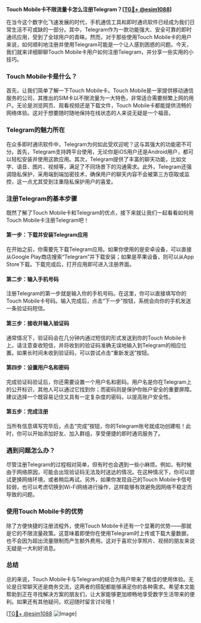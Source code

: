 **Touch Mobile卡不限流量卡怎么注册Telegram？[[TG💪+ @esim1088](https://t.me/s/esim1088)]**

在当今这个数字化飞速发展的时代，手机通信工具和即时通讯软件已经成为我们日常生活不可或缺的一部分。其中，Telegram作为一款功能强大、安全可靠的即时通讯应用，受到了全球用户的青睐。然而，对于那些使用Touch Mobile卡的用户来说，如何顺利地注册并使用Telegram可能是一个让人感到困惑的问题。今天，我们就来详细聊聊Touch Mobile卡用户如何注册Telegram，并分享一些实用的小技巧。

### Touch Mobile卡是什么？

首先，让我们简单了解一下Touch Mobile卡。Touch Mobile是一家提供移动通信服务的公司，其推出的SIM卡以不限流量为一大特色，非常适合需要频繁上网的用户。无论是浏览网页、观看视频还是下载文件，Touch Mobile卡都能提供流畅的网络体验。这对于想要随时随地保持在线状态的人来说无疑是一个福音。

### Telegram的魅力所在

在众多即时通讯软件中，Telegram为何如此受欢迎呢？这与其强大的功能密不可分。首先，Telegram支持跨平台使用，无论你是iOS用户还是Android用户，都可以轻松安装并使用这款应用。其次，Telegram提供了丰富的聊天功能，比如文字、语音、图片、视频等，满足了不同场景下的沟通需求。此外，Telegram还强调隐私保护，采用端到端加密技术，确保用户的聊天内容不会被第三方窃取或监控，这一点尤其受到注重隐私保护用户的喜爱。

### 注册Telegram的基本步骤

既然了解了Touch Mobile卡和Telegram的优点，接下来就让我们一起看看如何用Touch Mobile卡注册Telegram吧！

#### 第一步：下载并安装Telegram应用

在开始之前，你需要先下载Telegram应用。如果你使用的是安卓设备，可以直接从Google Play商店搜索“Telegram”并下载安装；如果是苹果设备，则可以从App Store下载。下载完成后，打开应用即可进入注册界面。

#### 第二步：输入手机号码

注册Telegram的第一步就是输入你的手机号码。在这里，你可以直接填写你的Touch Mobile卡号码。输入完成后，点击“下一步”按钮，系统会向你的手机发送一条验证码短信。

#### 第三步：接收并输入验证码

通常情况下，验证码会在几分钟内通过短信的形式发送到你的Touch Mobile卡上。请注意查收短信，并将收到的验证码准确无误地输入到Telegram的相应位置。如果长时间未收到验证码，可以尝试点击“重新发送”按钮。

#### 第四步：设置用户名和密码

完成验证码验证后，你还需要设置一个用户名和密码。用户名是你在Telegram上的公开标识，其他人可以通过它找到你；而密码则是保护你账户安全的重要屏障。建议选择一个既容易记住又具有一定复杂度的密码，以提高账户安全性。

#### 第五步：完成注册

当所有信息填写完毕后，点击“完成”按钮，你的Telegram账号就成功创建啦！此时，你可以开始添加好友、加入群组，享受便捷的即时通讯服务了。

### 遇到问题怎么办？

尽管注册Telegram的过程相对简单，但有时也会遇到一些小麻烦。例如，有时候由于网络原因，可能会出现验证码无法及时送达的情况。在这种情况下，你可以尝试更换网络环境，或者稍后再试。另外，如果你发现自己的Touch Mobile卡信号较弱，也可以考虑切换到Wi-Fi网络进行操作，这样能够有效避免因网络不稳定而导致的问题。

### 使用Touch Mobile卡的优势

除了方便快捷的注册流程外，使用Touch Mobile卡还有一个显著的优势——那就是它的不限流量政策。这意味着即使你在使用Telegram时上传或下载大量数据，也不会因为超出流量限制而产生额外费用。这对于喜欢分享照片、视频的朋友来说无疑是一大利好消息。

### 总结

总的来说，Touch Mobile卡与Telegram的结合为用户带来了极佳的使用体验。无论是日常聊天还是商务交流，这两者的搭配都能够满足你的各种需求。希望本文能帮助到正在寻找解决方案的朋友们，让大家能够更加顺畅地享受数字生活带来的便利。如果还有其他疑问，欢迎随时留言讨论哦！

[[TG💪+ @esim1088](https://t.me/s/esim1088) ![Image](https://i.postimg.cc/4NQfJmqS/Snipaste-2025-05-13-00-14-12.png)]